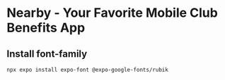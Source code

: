 # Nearby - Your Favorite Mobile Club Benefits App

## Install font-family
```bash
npx expo install expo-font @expo-google-fonts/rubik
```